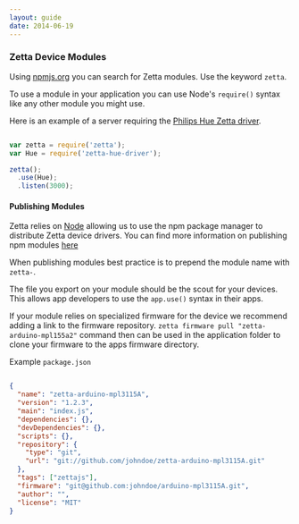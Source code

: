```yaml
---
layout: guide
date: 2014-06-19
---
```


### Zetta Device Modules

Using [npmjs.org](npmjs.org) you can search for Zetta modules. Use the keyword
`zetta`.

To use a module in your application you can use Node's `require()` syntax like
any other module you might use.

Here is an example of a server requiring the [Philips Hue Zetta driver](https://www.npmjs.org/package/zetta-hue-driver).

```js

var zetta = require('zetta');
var Hue = require('zetta-hue-driver');

zetta();
  .use(Hue);
  .listen(3000);

```

#### Publishing Modules

Zetta relies on [Node](http://nodejs.org) allowing us to use the npm package manager to distribute Zetta
device drivers. You can find more information on publishing npm modules [here](https://www.npmjs.org/doc/misc/npm-developers.html)

When publishing modules best practice is to prepend the module name with `zetta-`.

The file you export on your module should be the scout for your devices. This
allows app developers to use the `app.use()` syntax in their apps.

If your module relies on specialized firmware for the device we recommend adding
a link to the firmware repository. `zetta firmware pull "zetta-arduino-mpl155a2"` command
then can be used in the application folder to clone your firmware to the apps firmware
directory.

Example `package.json`

```json

{
  "name": "zetta-arduino-mpl3115A",
  "version": "1.2.3",
  "main": "index.js",
  "dependencies": {},
  "devDependencies": {},
  "scripts": {},
  "repository": {
    "type": "git",
    "url": "git://github.com/johndoe/zetta-arduino-mpl3115A.git"
  },
  "tags": ["zettajs"],
  "firmware": "git@github.com:johndoe/arduino-mpl3115A.git",
  "author": "",
  "license": "MIT"
}

```

